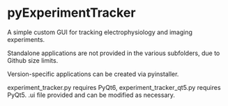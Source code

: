 # pyExperimentTracker
A simple custom GUI for tracking electrophysiology and imaging experiments.

Standalone applications are not provided in the various subfolders, due to Github size limits.

Version-specific applications can be created via pyinstaller.

experiment_tracker.py requires PyQt6, experiment_tracker_qt5.py requires PyQt5. .ui file provided and can be modified as necessary.

